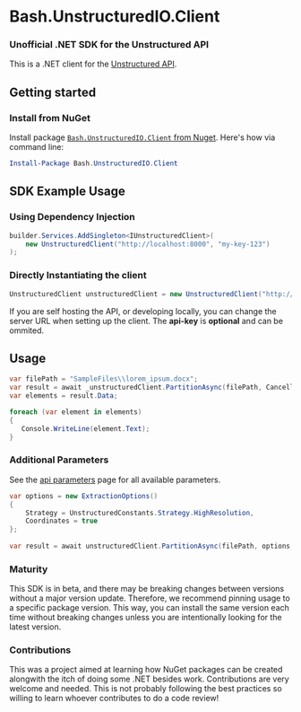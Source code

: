 # Bash.UnstructuredIO.Client

### Unofficial .NET SDK for the Unstructured API</p>

This is a .NET client for the [Unstructured API](https://unstructured-io.github.io/unstructured/api.html). 

## Getting started

### Install from NuGet

Install package [`Bash.UnstructuredIO.Client` from Nuget](https://www.nuget.org/packages/Bash.UnstructuredIO.Client/).  Here's how via command line:

```powershell
Install-Package Bash.UnstructuredIO.Client
```

## SDK Example Usage

### Using Dependency Injection
```csharp
builder.Services.AddSingleton<IUnstructuredClient>(
    new UnstructuredClient("http://localhost:8000", "my-key-123")
);
```

### Directly Instantiating the client
```csharp
UnstructuredClient unstructuredClient = new UnstructuredClient("http://localhost:8000", "my-key-123");
```

If you are self hosting the API, or developing locally, you can change the server URL when setting up the client. The **api-key** is **optional** and can be ommited.

## Usage

```csharp
var filePath = "SampleFiles\\lorem_ipsum.docx";            
var result = await _unstructuredClient.PartitionAsync(filePath, CancellationToken.None);
var elements = result.Data;

foreach (var element in elements)
{
   Console.WriteLine(element.Text);
}
```
### Additional Parameters
See the [api parameters](https://unstructured-io.github.io/unstructured/apis/api_parameters.html) page for all available parameters.

```csharp
var options = new ExtractionOptions()
{
    Strategy = UnstructuredConstants.Strategy.HighResolution,
    Coordinates = true
};
         
var result = await unstructuredClient.PartitionAsync(filePath, options, CancellationToken.None);
```

### Maturity

This SDK is in beta, and there may be breaking changes between versions without a major version update. Therefore, we recommend pinning usage to a specific package version. This way, you can install the same version each time without breaking changes unless you are intentionally looking for the latest version.

### Contributions

This was a project aimed at learning how NuGet packages can be created alongwith the itch of doing some .NET besides work. Contributions are very welcome and needed. This is not probably following the best practices so willing to learn whoever contributes to do a code review!